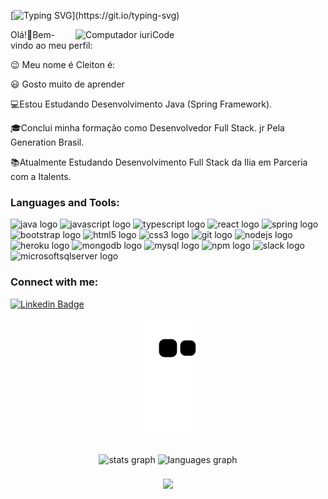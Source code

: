<!-- markdownlint-disable MD033 MD041 -->

[![Typing SVG](https://readme-typing-svg.herokuapp.com/?lines=Hello+World,+I´m+Cleiton+Guilherme!;But+you+can+call+me+Cleiton!;I´m+a+Full-Stack+Developer.;Welcome+to+my+GitHub!)](https://git.io/typing-svg)

<img align="right" src="https://raw.githubusercontent.com/MicaelliMedeiros/micaellimedeiros/master/image/computer-illustration.png" min-width="400px" max-width="400px" width="400px" align="right" alt="Computador iuriCode">


Olá!👋Bem-vindo ao meu perfil:

😉 Meu nome é Cleiton é:

😃 Gosto muito de aprender

💻Estou Estudando Desenvolvimento Java (Spring Framework).

🎓Conclui minha formação como Desenvolvedor Full Stack. jr Pela Generation Brasil.

📚Atualmente Estudando Desenvolvimento Full Stack da Ilia em Parceria com a Italents.



<h3 align="left">Languages and Tools:</h3>

<div >
 <img src="https://cdn.jsdelivr.net/gh/devicons/devicon/icons/java/java-original.svg" height="40" width="52" alt="java logo"  />
 <img src="https://cdn.jsdelivr.net/gh/devicons/devicon/icons/javascript/javascript-original.svg" height="40" width="52" alt="javascript logo"  />
 <img src="https://cdn.jsdelivr.net/gh/devicons/devicon/icons/typescript/typescript-original.svg" height="40" width="52" alt="typescript logo"  />
 <img src="https://cdn.jsdelivr.net/gh/devicons/devicon/icons/react/react-original.svg" height="40" width="52" alt="react logo"  />
 <img src="https://cdn.jsdelivr.net/gh/devicons/devicon/icons/spring/spring-original.svg" height="40" width="52" alt="spring logo"  />
 <img src="https://cdn.jsdelivr.net/gh/devicons/devicon/icons/bootstrap/bootstrap-original.svg" height="40" width="52" alt="bootstrap logo"  />
 <img src="https://cdn.jsdelivr.net/gh/devicons/devicon/icons/html5/html5-original.svg" height="40" width="52" alt="html5 logo"  />
 <img src="https://cdn.jsdelivr.net/gh/devicons/devicon/icons/css3/css3-original.svg" height="40" width="52" alt="css3 logo"  />
 <img src="https://cdn.jsdelivr.net/gh/devicons/devicon/icons/git/git-original.svg" height="40" width="52" alt="git logo"  />
 <img src="https://cdn.jsdelivr.net/gh/devicons/devicon/icons/nodejs/nodejs-original-wordmark.svg" width="45" height="45" alt="nodejs logo"  />  
 <img src="https://cdn.jsdelivr.net/gh/devicons/devicon/icons/heroku/heroku-original.svg" height="40" width="52" alt="heroku logo"  />
 <img src="https://cdn.jsdelivr.net/gh/devicons/devicon/icons/mongodb/mongodb-original.svg" height="40" width="52" alt="mongodb logo"  />
 <img src="https://cdn.jsdelivr.net/gh/devicons/devicon/icons/mysql/mysql-original.svg" height="40" width="52" alt="mysql logo"  />
 <img src="https://cdn.jsdelivr.net/gh/devicons/devicon/icons/npm/npm-original-wordmark.svg" height="40" width="52" alt="npm logo"  />
 <img src="https://cdn.jsdelivr.net/gh/devicons/devicon/icons/slack/slack-original.svg" height="40" width="52" alt="slack logo"  />
 <img src="https://cdn.jsdelivr.net/gh/devicons/devicon/icons/microsoftsqlserver/microsoftsqlserver-plain.svg" height="40" width="52" alt="microsoftsqlserver logo"  />
</div>
          
<h3 align="left">Connect with me:</h3>
<p align="left">
 
[![Linkedin Badge](https://img.shields.io/badge/-LinkedIn-blue?style=flat-square&logo=Linkedin&logoColor=white&link=https://www.linkedin.com/in/cleiton-guilherme-/)](https://www.linkedin.com/in/cleiton-guilherme-/)
 
<div align="center">
  <img src="https://github.com/Cleiton-Guilherme/Cleiton-Guilherme/blob/output/github-contribution-grid-snake.svg" alt="Snake" />
</div>

###
<div align="center">
  <img src="https://github-readme-stats.vercel.app/api?hide_title=false&hide_rank=false&show_icons=true&include_all_commits=true&count_private=true&disable_animations=false&theme=gotham&locale=pt-br&hide_border=true&username=Cleiton-Guilherme" height="150" alt="stats graph"  />
  <img src="https://github-readme-stats.vercel.app/api/top-langs?locale=pt-br&hide_title=false&layout=compact&card_width=320&langs_count=8&theme=gotham&hide_border=true&username=Cleiton-Guilherme" height="150" alt="languages graph"  />
</div>


###
<div align="center">
 <img height="200" src="https://media0.giphy.com/media/3knKct3fGqxhK/giphy.gif?cid=790b76115ea189be21ad3089ff8adfc1b39bcd1591246249&rid=giphy.gif&ct=g"  />
</div>

###

